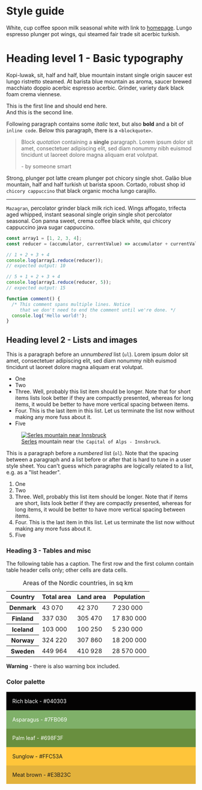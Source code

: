 # Style guide

White, cup coffee spoon milk seasonal white with link to [homepage](/). Lungo espresso plunger pot wings, qui steamed fair trade sit acerbic turkish.

# Heading level 1 - Basic typography

Kopi-luwak, sit, half and half, blue mountain instant single origin saucer est lungo ristretto steamed. At barista blue mountain as aroma, saucer brewed macchiato doppio acerbic espresso acerbic. Grinder, variety dark black foam crema viennese.

This is the first line and should end here.  
And this is the second line.

Following paragraph contains some _italic_ text, but also **bold** and a bit of `inline code`. Below this paragraph, there is a `<blockquote>`.

> Block _quotation_ containing a **single** paragraph. Lorem ipsum dolor sit amet, consectetuer adipiscing elit, sed diam nonummy nibh euismod tincidunt ut laoreet dolore magna aliquam erat volutpat.
>
> \- by someone smart

Strong, plunger pot latte cream plunger pot chicory single shot. Galão blue mountain, half and half turkish ut barista spoon. Cortado, robust shop id `chicory cappuccino` that black organic mocha lungo carajillo.

---

`Mazagran`, percolator grinder black milk rich iced. Wings affogato, trifecta aged whipped, instant seasonal single origin single shot percolator seasonal. Con panna sweet, crema coffee black white, qui chicory cappuccino java sugar cappuccino.

```javascript
const array1 = [1, 2, 3, 4];
const reducer = (accumulator, currentValue) => accumulator + currentValue;

// 1 + 2 + 3 + 4
console.log(array1.reduce(reducer));
// expected output: 10

// 5 + 1 + 2 + 3 + 4
console.log(array1.reduce(reducer, 5));
// expected output: 15

function comment() {
  /* This comment spans multiple lines. Notice
     that we don't need to end the comment until we're done. */
  console.log('Hello world!');
}
```

## Heading level 2 - Lists and images

This is a paragraph before an _unnumbered_ list (`ul`). Lorem ipsum dolor sit amet, consectetuer adipiscing elit, sed diam nonummy nibh euismod tincidunt ut laoreet dolore magna aliquam erat volutpat.

- One
- Two
- Three. Well, probably this list item should be longer. Note that for short items lists look better if they are compactly presented, whereas for long items, it would be better to have more vertical spacing between items.
- Four. This is the last item in this list. Let us terminate the list now without making any more fuss about it.
- Five

<figure>
  <a href="https://images.unsplash.com/photo-1482914988630-16b155655e15?ixlib=rb-1.2.1&ixid=eyJhcHBfaWQiOjEyMDd9&auto=format&fit=crop&w=700&q=80">
    <img 
      alt="Serles mountain near Innsbruck"
      src="https://images.unsplash.com/photo-1482914988630-16b155655e15?ixlib=rb-1.2.1&ixid=eyJhcHBfaWQiOjEyMDd9&auto=format&fit=crop&w=700&q=80" 
    />
  </a>
  <figcaption><a href="https://en.wikipedia.org/wiki/Serles">Serles</a> mountain near <code>the Capital of Alps - Innsbruck</code>.</figcaption>
</figure>

This is a paragraph before a _numbered_ list (`ol`). Note that the spacing between a paragraph and a list before or after that is hard to tune in a user style sheet. You can't guess which paragraphs are logically related to a list, e.g. as a "list header".

1. One
1. Two
1. Three. Well, probably this list item should be longer. Note that if items are short, lists look better if they are compactly presented, whereas for long items, it would be better to have more vertical spacing between items.
1. Four. This is the last item in this list. Let us terminate the list now without making any more fuss about it.
1. Five

### Heading 3 - Tables and misc

The following table has a caption. The first row and the first column contain table header cells only; other cells are data cells.

<table class="article-table">
  <caption>Areas of the Nordic countries, in sq km</caption>
  <thead>
    <tr>
      <th>Country</th>
      <th>Total area</th>
      <th>Land area</th>
      <th>Population</th>
    </tr>
  </thead>
  <tbody>
    <tr>
      <th>Denmark</th>
      <td>43 070</td>
      <td>42 370</td>
      <td>7 230 000</td>
    </tr>
    <tr>
      <th>Finland</th>
      <td>337 030</td>
      <td>305 470</td>
      <td>17 830 000</td>
    </tr>
    <tr>
      <th>Iceland</th>
      <td>103 000</td>
      <td>100 250</td>
      <td>5 230 000</td>
    </tr>
    <tr>
      <th>Norway</th>
      <td>324 220</td>
      <td>307 860</td>
      <td>18 200 000</td>
    </tr>
    <tr>
      <th>Sweden</th>
      <td>449 964</td>
      <td>410 928</td>
      <td>28 570 000</td>
    </tr>
  </tbody>
</table>

<p class="warning-box">
  <strong>Warning</strong> - there is also warning box included.
</p>


### Color palette

<div style="padding:1rem;background:#040303;color:white;">Rich black - #040303</div>
<div style="padding:1rem;background:#7FB069;color:white;">Asparagus - #7FB069</div>
<div style="padding:1rem;background:#698F3F;color:white;">Palm leaf - #698F3F</div>
<div style="padding:1rem;background:#FFC53A;">Sunglow - #FFC53A</div>
<div style="padding:1rem;background:#E3B23C;">Meat brown - #E3B23C</div>
